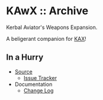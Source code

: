 # KAwX :: Archive

Kerbal Aviator's Weapons Expansion.

A beligerant companion for [KAX](https://github.com/net-lisias-ksp/KAX)!


## In a Hurry

* [Source](https://github.com/net-lisias-ksp/KAwX)
	+ [Issue Tracker](https://github.com/net-lisias-ksp/KAwX/issues)
* Documentation
	+ [Change Log](./CHANGE_LOG.md)
